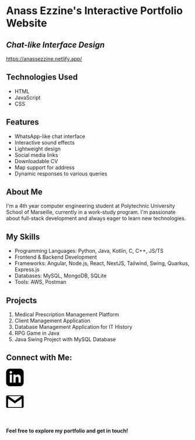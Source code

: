 # Anass Ezzine's Interactive Portfolio Website
## _Chat-like Interface Design_
https://anassezzine.netlify.app/


## Technologies Used

- HTML
- JavaScript
- CSS

## Features

- WhatsApp-like chat interface
- Interactive sound effects
- Lightweight design
- Social media links
- Downloadable CV
- Map support for address
- Dynamic responses to various queries

## About Me

I'm a 4th year computer engineering student at Polytechnic University School of Marseille, currently in a work-study program. I'm passionate about full-stack development and always eager to learn new technologies.

## My Skills

- Programming Languages: Python, Java, Kotlin, C, C++, JS/TS
- Frontend & Backend Development
- Frameworks: Angular, Node.js, React, NextJS, Tailwind, Swing, Quarkus, Express.js
- Databases: MySQL, MongoDB, SQLite
- Tools: AWS, Postman

## Projects

1. Medical Prescription Management Platform
2. Client Management Application
3. Database Management Application for IT History
4. RPG Game in Java
5. Java Swing Project with MySQL Database

## Connect with Me:

[![LinkedIn](images/linkedin.svg)](https://www.linkedin.com/in/anass-ezzine-849384241/)

[![Email](images/gmail.svg)](mailto:ezzin.anass@gmail.com)

<br>

**Feel free to explore my portfolio and get in touch!**
